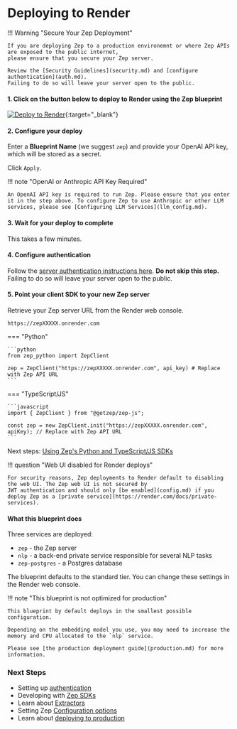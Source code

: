 # Deploying to Render

!!! Warning "Secure Your Zep Deployment"

    If you are deploying Zep to a production environemnt or where Zep APIs are exposed to the public internet, 
    please ensure that you secure your Zep server. 
    
    Review the [Security Guidelines](security.md) and [configure authentication](auth.md).
    Failing to do so will leave your server open to the public.

#### 1. Click on the button below to deploy to Render using the Zep blueprint

[![Deploy to Render](https://render.com/images/deploy-to-render-button.svg)](https://render.com/deploy?repo=https://github.com/getzep/zep){:target="\_blank"}

#### 2. Configure your deploy

Enter a **Blueprint Name** (we suggest `zep`) and provide your OpenAI API key, which will be stored as a secret.

Click `Apply`.

!!! note "OpenAI or Anthropic API Key Required"

    An OpenAI API key is required to run Zep. Please ensure that you enter it in the step above. To configure Zep to use Anthropic or other LLM services, please see [Configuring LLM Services](llm_config.md).

#### 3. Wait for your deploy to complete

This takes a few minutes.

#### 4. Configure authentication

Follow the [server authentication instructions here](auth.md). **Do not skip this step.** Failing to do so will leave your server open to the public.

#### 5. Point your client SDK to your new Zep server

Retrieve your Zep server URL from the Render web console.

`https://zepXXXXX.onrender.com`

=== "Python"

    ```python
    from zep_python import ZepClient

    zep = ZepClient("https://zepXXXXX.onrender.com", api_key) # Replace with Zep API URL
    ```

=== "TypeScript/JS"

    ```javascript
    import { ZepClient } from "@getzep/zep-js";

    const zep = new ZepClient.init("https://zepXXXXX.onrender.com", apiKey); // Replace with Zep API URL
    ```

Next steps: [Using Zep's Python and TypeScript/JS SDKs](../sdk/index.md)

!!! question "Web UI disabled for Render deploys"

    For security reasons, Zep deployments to Render default to disabling the web UI. The Zep web UI is not secured by 
    JWT authentication and should only [be enabled](config.md) if you deploy Zep as a [private service](https://render.com/docs/private-services).

#### What this blueprint does

Three services are deployed:

- `zep` - the Zep server
- `nlp` - a back-end private service responsible for several NLP tasks
- `zep-postgres` - a Postgres database

The blueprint defaults to the standard tier. You can change these settings in the Render web console.

!!! note "This blueprint is not optimized for production"

    This blueprint by default deploys in the smallest possible configuration.

    Depending on the embedding model you use, you may need to increase the memory and CPU allocated to the `nlp` service.

    Please see [the production deployment guide](production.md) for more information.

### Next Steps

- Setting up [authentication](auth.md)
- Developing with [Zep SDKs](../sdk/index.md)
- Learn about [Extractors](../sdk/extractors.md)
- Setting Zep [Configuration options](config.md)
- Learn about [deploying to production](production.md)

